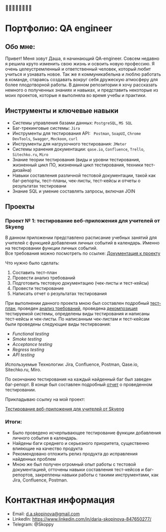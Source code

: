 ### 👋👋👋👋👋👋👋👋
# Портфолио: QA engineer

## Обо мне: 
   Привет! Меня зовут Даша, я начинающий QA-engineer. Совсем недавно я решила круто изменить свою жизнь и освоить новую профессию. 
Я очень целеустремленный и ответственный человек, который любит учиться и узнавать новое. Так же я коммуникабельна и люблю работать в команде, стараясь создавать вокруг себя дружескую атмосферу для более плодотворной работы.
   В данном репозитории я хочу рассказать немного о полученных знаниях и навыках, и представить некоторые из моих проектов, которые я выполняла во время учебы и практики.

## Инструменты и ключевые навыки<br> 

- Системы управления базами данных: ``PostgreSQL``, ``MS SQL``<br>
- Баг-трекинговые системы: ``Jira``<br>
- Инструменты для тестирования API: `` Postman``, ``SoapUI``, ``Chrome DevTools``, ``Swagger``, ``Mockoon``, ``curl``<br>
- Инструменты для нагрузочного тестирования: ``JMeter`` 
- Системы хранения документации: ``qase.io``, ``Confluence``, ``Trello``, ``Sitechko.ru``, ``Miro``<br>
- Знание теории тестирования (виды и уровни тестирования, жизненный цикл ПО, жизненный цикл тестирования, техники тест-дизайна)<br>
- Навыки составления различной тестовой документации, такой как баг-репорты, тест-планы, чек-листы, тест-кейсы и отчеты о результатах тестировани<br>
- Знание SQL и умение составлять запросы, включая JOIN
 
 

## Проекты
### Проект № 1: тестирование веб-приложения для учителей от Skyeng <br>
В данном приложении представлено расписание учебных занятий для учителей с функцией добавления личных событий в календарь. Именно на тестировании функции личных событий.<br>
Все требования можно посмотреть по ссылке: [Документация к проекту](https://skyengpublic.notion.site/6746e543d02c43879de0057cafe196b0)

Что нужно было сделать:

1. Составить тест-план <br>
2. Провести анализ требований <br>
3. Подготовить тестовую документацию (чек-листы и тест-кейсы)<br>
4. Провести тестирование <br>
5. Написать отчет о результатах тестирования <br>

При выполнении данного проекта мною был составлен подробный [тест-план](https://windy-sparrow-474.notion.site/72c484deb6084b28880854aafb225c7c), проведен [анализ требований](https://windy-sparrow-474.notion.site/b320d81b66244728be752b73783bfd98), проведена [декомпозиция](https://windy-sparrow-474.notion.site/894c0c2dacdf4f5580fa005bbf56eeae) тестируемой системы, определены виды тестирования и написаны тест-кейсы и чек-листы. По написанным чек-листам и тест-кейсам были проведены следующие виды тестирвоания: 

- *Functional testing*<br>
- *Smoke testing*<br>
- *Acceptance testing*<br>
- *Regress testing*<br>
- *API testing*<br>

Используемые Технологии: Jira, Confluence, Postman, Qase.io, Sitechko.ru, Miro.

По окончанию тестирования на каждый найденный баг был заведен баг-репорт. В конце был составлен подробный [отчет](https://windy-sparrow-474.notion.site/e8a1415f368a47b0babe8c9ba413f9ee) о проведенном тестировании. <br>

Прикладываю ссылку на мой проект:

[Тестирование веб-приложения для учителей от Skyeng](https://windy-sparrow-474.notion.site/Skyeng-1d46658aa70c489494a94bec55c3a313)<br>

### Итоги: <br>
- Было проведено исчерпывающее тестирование функции добавления личного события в календарь.<br>
- Найдены баги среднего и серьезного приоритета, существенно влияющие на качество продукта
- Рекомендовано отложить релиз продукта до исправления найденных проблем
- Мною же был получен огромный опыт работы с тестовой документацией, отточены навыки составления тест-кейсов и баг-репортов, закреплены навыки работы с такими инструментами, как Jira, Confluence, Postman.<br>


# Контактная информация  <br>

- Email: d.a.skopinova@gmail.com
- LinkedIn: https://www.linkedin.com/in/daria-skopinova-847650277/
- Telegram: @Skoppy

